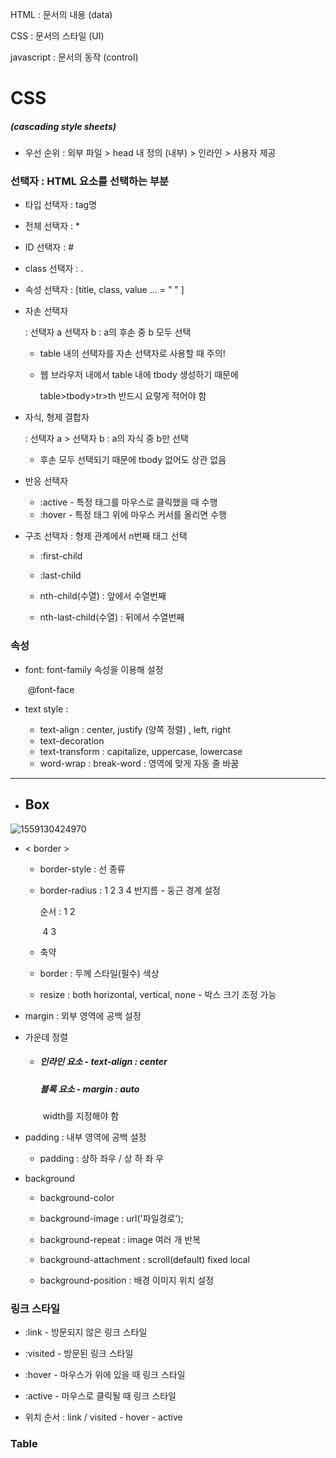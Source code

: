 HTML : 문서의 내용 (data)

CSS : 문서의 스타일 (UI)

javascript : 문서의 동작 (control)



#  CSS 

##### (cascading style sheets)

- 우선 순위 : 외부 파일 >  head 내 정의 (내부) > 인라인 > 사용자 제공



### 선택자 : HTML 요소를 선택하는 부분

- 타입 선택자 : tag명

- 전체 선택자 : *

- ID 선택자 : #

- class 선택자 : .

- 속성 선택자 : [title, class, value ... = " " ] 

- 자손 선택자 

  : 선택자 a 선택자 b : a의 후손 중 b 모두 선택

  - table 내의 선택자를 자손 선택자로 사용할 때 주의!

  - 웹 브라우저 내에서 table 내에 tbody 생성하기 때문에

    table>tbody>tr>th 반드시 요렇게 적어야 함

- 자식, 형제 결합자 

  : 선택자 a > 선택자 b : a의 자식 중 b만 선택

  - 후손 모두 선택되기 때문에 tbody 없어도 상관 없음

- 반응 선택자 

  - :active - 특정 태그를 마우스로 클릭했을 때 수행
  - :hover - 특정 태그 위에 마우스 커서를 올리면 수행

- 구조 선택자 : 형제 관계에서 n번째 태그 선택

  - :first-child

  - :last-child

  - nth-child(수열) : 앞에서 수열번째

  - nth-last-child(수열) : 뒤에서 수열번째

    

### 속성

- font: font-family 속성을 이용해 설정

  ​				   @font-face

- text style : 
  - text-align : center,  justify (양쪽 정렬) , left, right
  - text-decoration
  - text-transform : capitalize, uppercase, lowercase
  - word-wrap : break-word : 영역에 맞게 자동 줄 바꿈

----------------------------------------------------

- ## Box

![1559130424970](C:\Users\student\AppData\Roaming\Typora\typora-user-images\1559130424970.png)

- < border >

  - border-style :  선 종류

  - border-radius : 1 2 3 4 반지름 - 둥근 경계 설정

    순서 : 1    2 

    ​		   4    3

  - 축약 

  - border : 두께 스타일(필수) 색상

  - resize : both horizontal, vertical, none - 박스 크기 조정 가능



- margin : 외부 영역에 공백 설정

- 가운데 정렬

  - ##### 인라인 요소 - text-align : center

    ##### 블록 요소 - margin : auto

    ​					width를 지정해야 함

- padding : 내부 영역에 공백 설정

  - padding : 상하 좌우 / 상 하 좌 우

- background 

  - background-color 
  - background-image : url('파일경로');
  - background-repeat :  image 여러 개 반복

  - background-attachment : scroll(default) fixed local
  - background-position : 배경 이미지 위치 설정



### 링크 스타일

- :link - 방문되지 않은 링크 스타일
- :visited - 방문된 링크 스타일
- :hover - 마우스가 위에 있을 때 링크 스타일
- :active - 마우스로 클릭될 때 링크 스타일

- 위치 순서 : link / visited - hover - active



### Table